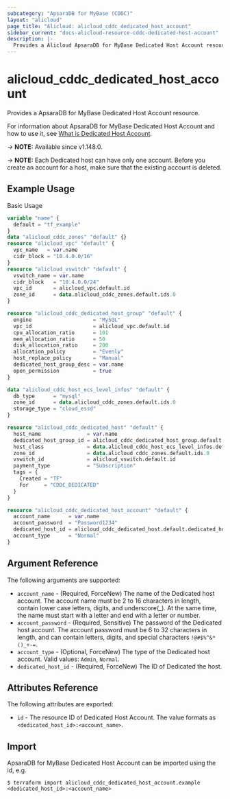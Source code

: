 ```yaml
---
subcategory: "ApsaraDB for MyBase (CDDC)"
layout: "alicloud"
page_title: "Alicloud: alicloud_cddc_dedicated_host_account"
sidebar_current: "docs-alicloud-resource-cddc-dedicated-host-account"
description: |-
  Provides a Alicloud ApsaraDB for MyBase Dedicated Host Account resource.
---
```


# alicloud_cddc_dedicated_host_account

Provides a ApsaraDB for MyBase Dedicated Host Account resource.

For information about ApsaraDB for MyBase Dedicated Host Account and how to use it, see [What is Dedicated Host Account](https://www.alibabacloud.com/help/en/apsaradb-for-mybase/latest/creatededicatedhostaccount).

-> **NOTE:** Available since v1.148.0.

-> **NOTE:** Each Dedicated host can have only one account. Before you create an account for a host, make sure that the existing account is deleted.

## Example Usage

Basic Usage

```terraform
variable "name" {
  default = "tf_example"
}
data "alicloud_cddc_zones" "default" {}
resource "alicloud_vpc" "default" {
  vpc_name   = var.name
  cidr_block = "10.4.0.0/16"
}
resource "alicloud_vswitch" "default" {
  vswitch_name = var.name
  cidr_block   = "10.4.0.0/24"
  vpc_id       = alicloud_vpc.default.id
  zone_id      = data.alicloud_cddc_zones.default.ids.0
}

resource "alicloud_cddc_dedicated_host_group" "default" {
  engine                    = "MySQL"
  vpc_id                    = alicloud_vpc.default.id
  cpu_allocation_ratio      = 101
  mem_allocation_ratio      = 50
  disk_allocation_ratio     = 200
  allocation_policy         = "Evenly"
  host_replace_policy       = "Manual"
  dedicated_host_group_desc = var.name
  open_permission           = true
}

data "alicloud_cddc_host_ecs_level_infos" "default" {
  db_type      = "mysql"
  zone_id      = data.alicloud_cddc_zones.default.ids.0
  storage_type = "cloud_essd"
}

resource "alicloud_cddc_dedicated_host" "default" {
  host_name               = var.name
  dedicated_host_group_id = alicloud_cddc_dedicated_host_group.default.id
  host_class              = data.alicloud_cddc_host_ecs_level_infos.default.infos.0.res_class_code
  zone_id                 = data.alicloud_cddc_zones.default.ids.0
  vswitch_id              = alicloud_vswitch.default.id
  payment_type            = "Subscription"
  tags = {
    Created = "TF"
    For     = "CDDC_DEDICATED"
  }
}

resource "alicloud_cddc_dedicated_host_account" "default" {
  account_name      = var.name
  account_password  = "Password1234"
  dedicated_host_id = alicloud_cddc_dedicated_host.default.dedicated_host_id
  account_type      = "Normal"
}
```

## Argument Reference

The following arguments are supported:

* `account_name` - (Required, ForceNew) The name of the Dedicated host account. The account name must be 2 to 16 characters in length, contain lower case letters, digits, and underscore(_). At the same time, the name must start with a letter and end with a letter or number.
* `account_password` - (Required, Sensitive) The password of the Dedicated host account. The account password must be 6 to 32 characters in length, and can contain letters, digits, and special characters `!@#$%^&*()_+-=`.
* `account_type` - (Optional, ForceNew) The type of the Dedicated host account. Valid values: `Admin`, `Normal`.
* `dedicated_host_id` - (Required, ForceNew) The ID of Dedicated the host.

## Attributes Reference

The following attributes are exported:

* `id` - The resource ID of Dedicated Host Account. The value formats as `<dedicated_host_id>:<account_name>`.

## Import

ApsaraDB for MyBase Dedicated Host Account can be imported using the id, e.g.

```shell
$ terraform import alicloud_cddc_dedicated_host_account.example <dedicated_host_id>:<account_name>
```